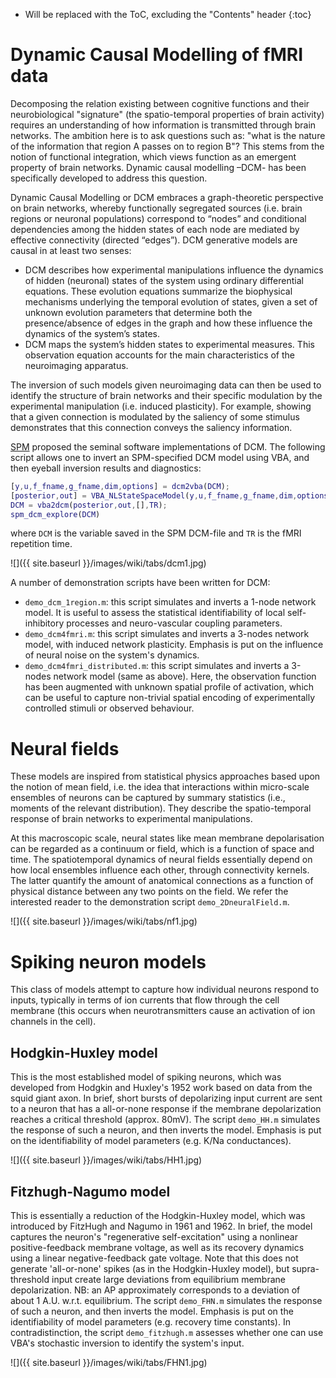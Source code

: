 * Will be replaced with the ToC, excluding the "Contents" header
{:toc}

# Dynamic Causal Modelling of fMRI data

Decomposing the relation existing between cognitive functions and their neurobiological "signature" (the spatio-temporal properties of brain activity) requires an understanding of how information is transmitted through brain networks. The ambition here is to ask questions such as: "what is the nature of the information that region A passes on to region B"? This stems from the notion of functional integration, which views function as an emergent property of brain networks. Dynamic causal modelling –DCM- has been specifically developed to address this question.

Dynamic Causal Modelling or DCM embraces a graph-theoretic perspective on brain networks, whereby functionally segregated sources (i.e. brain regions or neuronal populations) correspond to “nodes” and conditional dependencies among the hidden states of each node are mediated by effective connectivity (directed “edges”). DCM generative models are causal in at least two senses:

- DCM describes how experimental manipulations influence the dynamics of hidden (neuronal) states of the system using ordinary differential equations. These evolution equations summarize the biophysical  mechanisms underlying the temporal evolution of states, given a set of unknown evolution parameters that determine both the presence/absence of edges in the graph and how these influence the dynamics of the system’s states.
- DCM maps the system’s hidden states to experimental measures. This observation equation accounts for the main characteristics of the neuroimaging apparatus.

The inversion of such models given neuroimaging data can then be used to identify the structure of brain networks and their specific modulation by the experimental manipulation (i.e. induced plasticity). For example, showing that a given connection is modulated by the saliency of some stimulus demonstrates that this connection conveys the saliency information.

[SPM](http://www.fil.ion.ucl.ac.uk/spm/) proposed the seminal software implementations of DCM. The following script allows one to invert an SPM-specified DCM model using VBA, and then eyeball inversion results and diagnostics:

```matlab
[y,u,f_fname,g_fname,dim,options] = dcm2vba(DCM);
[posterior,out] = VBA_NLStateSpaceModel(y,u,f_fname,g_fname,dim,options);
DCM = vba2dcm(posterior,out,[],TR);
spm_dcm_explore(DCM)
```
where `DCM` is the variable saved in the SPM DCM-file and `TR` is the fMRI repetition time.

![]({{ site.baseurl }}/images/wiki/tabs/dcm1.jpg)

A number of demonstration scripts have been written for DCM:

- `demo_dcm_1region.m`: this script simulates and inverts a 1-node network model. It is useful to assess the statistical identifiability of local self-inhibitory processes and neuro-vascular coupling parameters.
- `demo_dcm4fmri.m`: this script simulates and inverts a 3-nodes network model, with induced network plasticity. Emphasis is put on the influence of neural noise on the system's dynamics.
- `demo_dcm4fmri_distributed.m`: this script simulates and inverts a 3-nodes network model (same as above). Here, the observation function has been augmented with unknown spatial profile of activation, which can be useful to capture non-trivial spatial encoding of experimentally controlled stimuli or observed behaviour.

# Neural fields

These models are inspired from statistical physics approaches based upon the notion of mean field, i.e. the idea that interactions within micro-scale ensembles of neurons can be captured by summary statistics (i.e., moments of the relevant distribution). They describe the spatio-temporal response of brain networks to experimental manipulations.

At this macroscopic scale, neural states like mean membrane depolarisation can be regarded as a continuum or field, which is a function of space and time. The spatiotemporal dynamics of neural fields essentially depend on how local ensembles influence each other, through connectivity kernels. The latter quantify the amount of anatomical connections as a function of physical distance between any two points on the field. We refer the interested reader to the demonstration script `demo_2DneuralField.m`.

![]({{ site.baseurl }}/images/wiki/tabs/nf1.jpg)

# Spiking neuron models

This class of models attempt to capture how individual neurons respond to inputs, typically in terms of ion currents that flow through the cell membrane (this occurs when neurotransmitters cause an activation of ion channels in the cell).

## Hodgkin-Huxley model

This is the most established model of spiking neurons, which was developed from Hodgkin and Huxley's 1952 work based on data from the squid giant axon. In brief, short bursts of depolarizing input current are sent to a neuron that has a all-or-none response if the membrane depolarization reaches a critical threshold (approx. 80mV). The script `demo_HH.m` simulates the response of such a neuron, and then inverts the model. Emphasis is put on the identifiability of model parameters (e.g. K/Na conductances).

![]({{ site.baseurl }}/images/wiki/tabs/HH1.jpg)

## Fitzhugh-Nagumo model

This is essentially a reduction of the Hodgkin-Huxley model, which was introduced by FitzHugh and Nagumo in 1961 and 1962. In brief, the model captures the neuron's "regenerative self-excitation" using a nonlinear positive-feedback membrane voltage, as well as its recovery dynamics using a linear negative-feedback gate voltage. Note that this does not generate 'all-or-none' spikes (as in the Hodgkin-Huxley model), but supra-threshold input create large deviations from equilibrium membrane depolarization. NB: an AP approximately corresponds to a deviation of about 1 A.U. w.r.t. equilibrium. The script `demo_FHN.m` simulates the response of such a neuron, and then inverts the model. Emphasis is put on the identifiability of model parameters (e.g. recovery time constants). In contradistinction, the script `demo_fitzhugh.m` assesses whether one can use VBA's stochastic inversion to identify the system's input.

![]({{ site.baseurl }}/images/wiki/tabs/FHN1.jpg)

